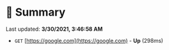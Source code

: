 # 📖 Summary
Last updated: **3/30/2021, 3:46:58 AM**

- `GET` [https://google.com](https://google.com) - **Up** (298ms)
